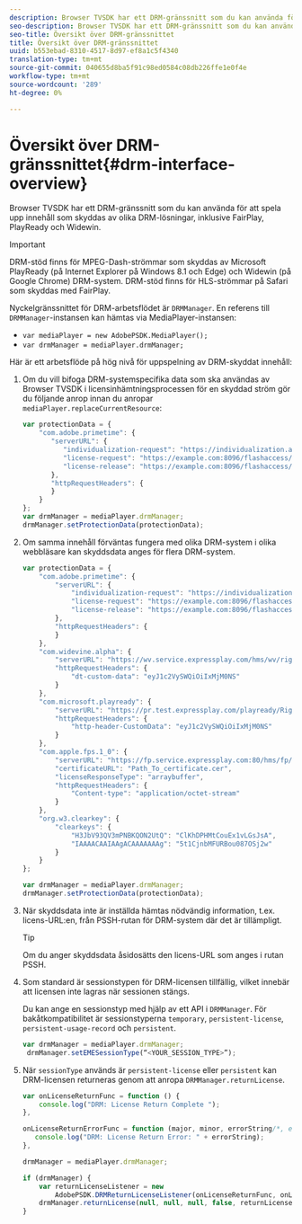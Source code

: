 ```yaml
---
description: Browser TVSDK har ett DRM-gränssnitt som du kan använda för att spela upp innehåll som skyddas av olika DRM-lösningar, inklusive FairPlay, PlayReady och Widewin.
seo-description: Browser TVSDK har ett DRM-gränssnitt som du kan använda för att spela upp innehåll som skyddas av olika DRM-lösningar, inklusive FairPlay, PlayReady och Widewin.
seo-title: Översikt över DRM-gränssnittet
title: Översikt över DRM-gränssnittet
uuid: b553ebad-8310-4517-8d97-ef8a1c5f4340
translation-type: tm+mt
source-git-commit: 040655d8ba5f91c98ed0584c08db226ffe1e0f4e
workflow-type: tm+mt
source-wordcount: '289'
ht-degree: 0%

---
```



# Översikt över DRM-gränssnittet{#drm-interface-overview}

Browser TVSDK har ett DRM-gränssnitt som du kan använda för att spela upp innehåll som skyddas av olika DRM-lösningar, inklusive FairPlay, PlayReady och Widewin.

<!--<a id="section_59994F2059B245E996E0776214804A0A"></a>-->

>[!IMPORTANT]
>
>DRM-stöd finns för MPEG-Dash-strömmar som skyddas av Microsoft PlayReady (på Internet Explorer på Windows 8.1 och Edge) och Widewin (på Google Chrome) DRM-system. DRM-stöd finns för HLS-strömmar på Safari som skyddas med FairPlay.

Nyckelgränssnittet för DRM-arbetsflödet är `DRMManager`. En referens till `DRMManager`-instansen kan hämtas via MediaPlayer-instansen:

* `var mediaPlayer = new AdobePSDK.MediaPlayer();`
* `var drmManager = mediaPlayer.drmManager;`

<!--<a id="section_B7E8AD9A4D4F4BD9BA2A67ABC135D6F9"></a>-->

Här är ett arbetsflöde på hög nivå för uppspelning av DRM-skyddat innehåll:

1. Om du vill bifoga DRM-systemspecifika data som ska användas av Browser TVSDK i licensinhämtningsprocessen för en skyddad ström gör du följande anrop innan du anropar `mediaPlayer.replaceCurrentResource`:

   ```js
   var protectionData = { 
       "com.adobe.primetime": { 
          "serverURL": { 
             "individualization-request": "https://individualization.adobe.com/flashaccess/i15n/v5", 
             "license-request": "https://example.com:8096/flashaccess/req", 
             "license-release": "https://example.com:8096/flashaccess/req" 
          }, 
          "httpRequestHeaders": { 
          } 
       } 
   }; 
   var drmManager = mediaPlayer.drmManager; 
   drmManager.setProtectionData(protectionData);
   ```

1. Om samma innehåll förväntas fungera med olika DRM-system i olika webbläsare kan skyddsdata anges för flera DRM-system.

   ```js
   var protectionData = { 
       "com.adobe.primetime": { 
           "serverURL": { 
               "individualization-request": "https://individualization.adobe.com/flashaccess/i15n/v5", 
               "license-request": "https://example.com:8096/flashaccess/req", 
               "license-release": "https://example.com:8096/flashaccess/req" 
           }, 
           "httpRequestHeaders": { 
           } 
       }, 
       "com.widevine.alpha": { 
           "serverURL": "https://wv.service.expressplay.com/hms/wv/rights/?ExpressPlayToken=<token value>", 
           "httpRequestHeaders": { 
               "dt-custom-data": "eyJ1c2VySWQiOiIxMjM0NS" 
           } 
       }, 
       "com.microsoft.playready": { 
           "serverURL": "https://pr.test.expressplay.com/playready/RightsManager.asmx?ExpressPlayToken=<token value>", 
           "httpRequestHeaders": { 
               "http-header-CustomData": "eyJ1c2VySWQiOiIxMjM0NS" 
           } 
       }, 
       "com.apple.fps.1_0": { 
           "serverURL": "https://fp.service.expressplay.com:80/hms/fp/rights/?ExpressPlayToken=<token value>", 
           "certificateURL": "Path_To_certificate.cer", 
           "licenseResponseType": "arraybuffer", 
           "httpRequestHeaders": { 
               "Content-type": "application/octet-stream" 
           } 
       }, 
       "org.w3.clearkey": { 
           "clearkeys": { 
               "H3JbV93QV3mPNBKQON2UtQ": "ClKhDPHMtCouEx1vLGsJsA", 
               "IAAAACAAIAAgACAAAAAAAg": "5t1CjnbMFURBou087OSj2w" 
           } 
       } 
   }; 
   
   var drmManager = mediaPlayer.drmManager; 
   drmManager.setProtectionData(protectionData);
   ```

1. När skyddsdata inte är inställda hämtas nödvändig information, t.ex. licens-URL:en, från PSSH-rutan för DRM-system där det är tillämpligt.

   >[!TIP]
   >
   >Om du anger skyddsdata åsidosätts den licens-URL som anges i rutan PSSH.

1. Som standard är sessionstypen för DRM-licensen tillfällig, vilket innebär att licensen inte lagras när sessionen stängs.

   Du kan ange en sessionstyp med hjälp av ett API i `DRMManager`.  För bakåtkompatibilitet är sessionstyperna `temporary`, `persistent-license`, `persistent-usage-record` och `persistent`.

   ```js
   var drmManager = mediaPlayer.drmManager; 
    drmManager.setEMESessionType(“<YOUR_SESSION_TYPE>”); 
   ```

1. När `sessionType` används är `persistent-license` eller `persistent` kan DRM-licensen returneras genom att anropa `DRMManager.returnLicense`.

   ```js
   var onLicenseReturnFunc = function () { 
       console.log("DRM: License Return Complete "); 
   }, 
   
   onLicenseReturnErrorFunc = function (major, minor, errorString/*, errorServerUrl*/) { 
      console.log("DRM: License Return Error: " + errorString); 
   }, 
   
   drmManager = mediaPlayer.drmManager; 
   
   if (drmManager) { 
       var returnLicenseListener = new  
           AdobePSDK.DRMReturnLicenseListener(onLicenseReturnFunc, onLicenseReturnErrorFunc); 
       drmManager.returnLicense(null, null, null, false, returnLicenseListener, drmLicense.session); 
   }
   ```

